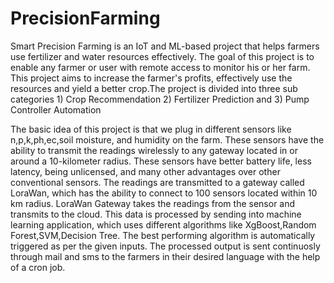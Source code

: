 # PrecisionFarming

Smart Precision Farming is an IoT and ML-based project that helps farmers use fertilizer and water resources effectively. The goal of this project is to enable any farmer or user with remote access to monitor his or her farm. This project aims to increase the farmer's profits,
effectively use the resources and yield a better crop.The project is divided into three sub categories 1) Crop Recommendation 2) Fertilizer Prediction and 3) Pump Controller Automation 

The basic idea of this project is that we plug in different sensors like n,p,k,ph,ec,soil moisture, and humidity on the farm. These sensors have the ability to transmit the readings wirelessly to any gateway located in or around a 10-kilometer radius. These sensors have better
battery life, less latency, being unlicensed, and many other advantages over other conventional sensors. The readings are transmitted to a gateway called LoraWan, which has the ability to connect to 100 sensors located within 10 km radius. LoraWan Gateway takes the readings from the sensor and transmits
to the cloud. This data is processed by sending into machine learning application, which uses different algorithms like XgBoost,Random Forest,SVM,Decision Tree. The best performing algorithm is automatically triggered as per the given inputs. The processed output is sent continuosly through mail and sms to the farmers in their desired language with the help of a cron job. 
